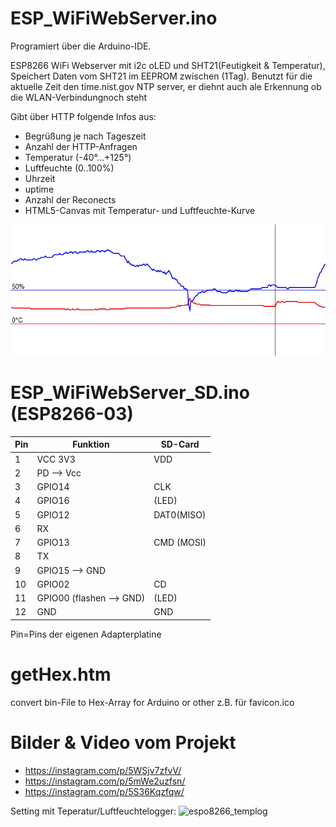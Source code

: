 # ESP_WiFiWebServer.ino

Programiert über die Arduino-IDE.

ESP8266 WiFi Webserver mit i2c oLED und SHT21(Feutigkeit & Temperatur), 
Speichert Daten vom SHT21 im EEPROM zwischen (1Tag).
Benutzt für die aktuelle Zeit den time.nist.gov NTP server, er diehnt auch ale Erkennung ob die WLAN-Verbindungnoch steht

Gibt über HTTP folgende Infos aus:
- Begrüßung je nach Tageszeit
- Anzahl der HTTP-Anfragen
- Temperatur (-40°...+125°)
- Luftfeuchte (0..100%)
- Uhrzeit
- uptime
- Anzahl der Reconects
- HTML5-Canvas mit Temperatur- und Luftfeuchte-Kurve

![Datencanvas](https://raw.githubusercontent.com/polygontwist/ESP8266_WebServer_i2c/master/canvas.png)


# ESP_WiFiWebServer_SD.ino (ESP8266-03)
| Pin | 	Funktion | 	SD-Card| 
| -------------	|  ------------- |  -------------| 
| 1 	| VCC 3V3 | 	VDD| 
| 2 	| PD –> Vcc| |  	
| 3   | GPIO14 |  CLK| 
| 4 	| GPIO16 | (LED)	| 
| 5 	| GPIO12 	| DAT0(MISO)| 
| 6 	| RX 	| | 
| 7 	| GPIO13 	| CMD (MOSI)| 
| 8 	| TX 	| | 
| 9 	| GPIO15 –> GND | | 	
| 10 	| GPIO02 | 	CD| 
| 11 	| GPIO00 (flashen –> GND) | (LED) | 	
| 12 	| GND 	| GND | 
Pin=Pins der eigenen Adapterplatine

# getHex.htm
convert bin-File to Hex-Array for Arduino or other
z.B. für favicon.ico

# Bilder & Video vom Projekt
- https://instagram.com/p/5WSjv7zfvV/
- https://instagram.com/p/5mWe2uzfsn/
- https://instagram.com/p/5S36Kqzfqw/

Setting mit Teperatur/Luftfeuchtelogger:
![espo8266_templog](https://cloud.githubusercontent.com/assets/3751286/10920497/a3ae112c-8270-11e5-95b9-7c16cf35ed13.jpg)
